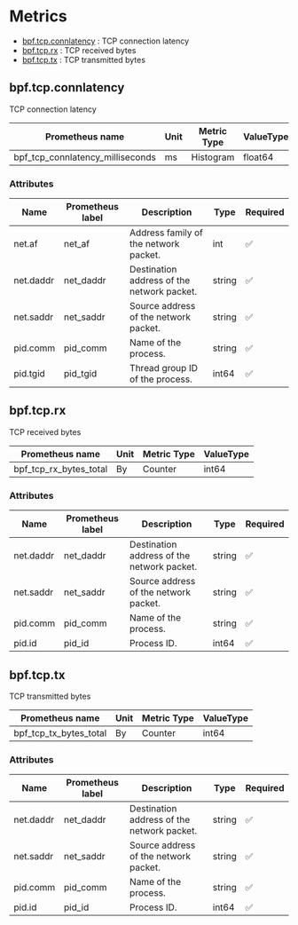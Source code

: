 # Metrics
- [bpf.tcp.connlatency](#bpftcpconnlatency) : TCP connection latency
- [bpf.tcp.rx](#bpftcprx) : TCP received bytes
- [bpf.tcp.tx](#bpftcptx) : TCP transmitted bytes


## bpf.tcp.connlatency

TCP connection latency



| Prometheus name | Unit | Metric Type | ValueType |
| --------------- |  ---- | ------------ | --------- |
| bpf_tcp_connlatency_milliseconds | ms | Histogram | float64|

### Attributes

| Name | Prometheus label | Description | Type | Required |
|------| ---------------- |-------------|------| ------- |
| net.af | net_af | Address family of the network packet. | int | ✅ |
| net.daddr | net_daddr | Destination address of the network packet. | string | ✅ |
| net.saddr | net_saddr | Source address of the network packet. | string | ✅ |
| pid.comm | pid_comm | Name of the process. | string | ✅ |
| pid.tgid | pid_tgid | Thread group ID of the process. | int64 | ✅ |


## bpf.tcp.rx

TCP received bytes



| Prometheus name | Unit | Metric Type | ValueType |
| --------------- |  ---- | ------------ | --------- |
| bpf_tcp_rx_bytes_total | By | Counter | int64|

### Attributes

| Name | Prometheus label | Description | Type | Required |
|------| ---------------- |-------------|------| ------- |
| net.daddr | net_daddr | Destination address of the network packet. | string | ✅ |
| net.saddr | net_saddr | Source address of the network packet. | string | ✅ |
| pid.comm | pid_comm | Name of the process. | string | ✅ |
| pid.id | pid_id | Process ID. | int64 | ✅ |


## bpf.tcp.tx

TCP transmitted bytes



| Prometheus name | Unit | Metric Type | ValueType |
| --------------- |  ---- | ------------ | --------- |
| bpf_tcp_tx_bytes_total | By | Counter | int64|

### Attributes

| Name | Prometheus label | Description | Type | Required |
|------| ---------------- |-------------|------| ------- |
| net.daddr | net_daddr | Destination address of the network packet. | string | ✅ |
| net.saddr | net_saddr | Source address of the network packet. | string | ✅ |
| pid.comm | pid_comm | Name of the process. | string | ✅ |
| pid.id | pid_id | Process ID. | int64 | ✅ |

